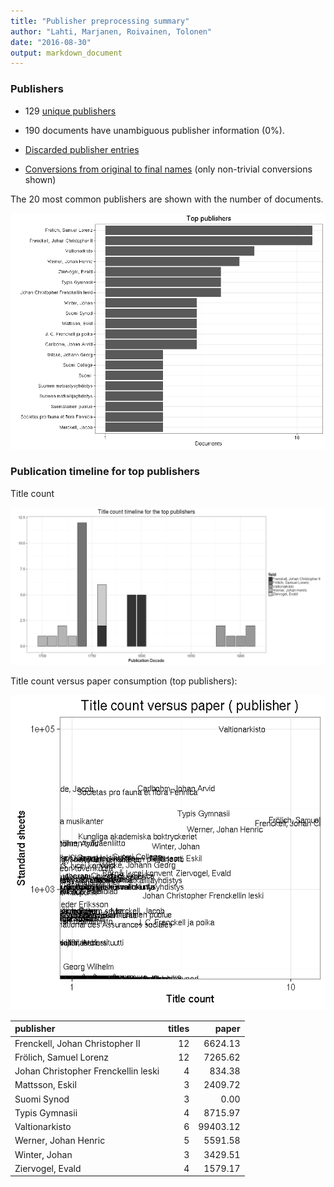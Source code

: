 ```yaml
---
title: "Publisher preprocessing summary"
author: "Lahti, Marjanen, Roivainen, Tolonen"
date: "2016-08-30"
output: markdown_document
---
```



### Publishers

 * 129 [unique publishers](output.tables/publisher_accepted.csv)

 * 190 documents have unambiguous publisher information (0%). 

 * [Discarded publisher entries](output.tables/publisher_discarded.csv)

 * [Conversions from original to final names](output.tables/publisher_conversion_nontrivial.csv) (only non-trivial conversions shown)


The 20 most common publishers are shown with the number of documents. 

![plot of chunk summarypublisher2](figure/summarypublisher2-1.png)

### Publication timeline for top publishers

Title count

![plot of chunk summaryTop10pubtimeline](figure/summaryTop10pubtimeline-1.png)



Title count versus paper consumption (top publishers):

![plot of chunk publishertitlespapers](figure/publishertitlespapers-1.png)

|publisher                           | titles|    paper|
|:-----------------------------------|------:|--------:|
|Frenckell, Johan Christopher II     |     12|  6624.13|
|Frölich, Samuel Lorenz              |     12|  7265.62|
|Johan Christopher Frenckellin leski |      4|   834.38|
|Mattsson, Eskil                     |      3|  2409.72|
|Suomi Synod                         |      3|     0.00|
|Typis Gymnasii                      |      4|  8715.97|
|Valtionarkisto                      |      6| 99403.12|
|Werner, Johan Henric                |      5|  5591.58|
|Winter, Johan                       |      3|  3429.51|
|Ziervogel, Evald                    |      4|  1579.17|



